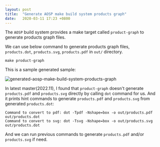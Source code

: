 ```yaml
---
layout: post
title:  "Generate AOSP make build system products graph"
date:   2020-03-11 17:23 +0800
---
```


The `AOSP` build system provides a make target called `product-graph` to generate products graph files. 

We can use below command to generate products graph files, `products.dot`, `products.svg`, `products.pdf` in `out/` directory.

```
make product-graph
```

This is a sample generated sample:

![generated-aosp-make-build-system-products-graph](/images/generate-aosp-make-build-system-products-graph.png "generated AOSP make build system products graph")

In latest master(2022.11), I found that `product-graph` doesn't generate `products.pdf` and `products.svg` directly by calling `dot` command for us. And it prints hint commands to generate `products.pdf` and `products.svg` from generated `products.dot`:

```
Command to convert to pdf: dot -Tpdf -Nshape=box -o out/products.pdf out/products.dot
Command to convert to svg: dot -Tsvg -Nshape=box -o out/products.svg out/products.dot
```

And we can run previous commands to generate `products.pdf` and/or `products.svg` if need.